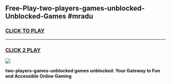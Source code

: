 
## Free-Play-two-players-games-unblocked-Unblocked-Games #mradu
<h3>
<a href="https://news.freeplayer.one?title=two-players-games-unblocked&ref=8M">CLICK TO PLAY</a></h3>
<hr>

<h3>
<a href="https://news.freeplayer.one?title=two-players-games-unblocked&ref=8M">CLICK 2 PLAY</a>
  
</h3>

<a href="https://news.freeplayer.one?title=two-players-games-unblocked&ref=8M"><img src="https://clearcache.store/games.png"></a>


**two-players-games-unblocked games unblocked: Your Gateway to Fun and Accessible Online Gaming**
